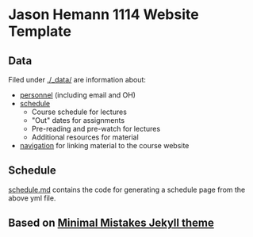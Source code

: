 # Jason Hemann 1114 Website Template

## Data

Filed under [./_data/](./_data) are information about:
- [personnel](./_data/personnel.yml) (including email and OH)
- [schedule](./_data/schedule.yml) 
  - Course schedule for lectures
  - "Out" dates for assignments
  - Pre-reading and pre-watch for lectures
  - Additional resources for material
- [navigation](./_data/navigation.yml) for linking material to the course website

## Schedule

[schedule.md](./schedule.md) contains the code for generating a schedule page from the above yml file.

## Based on [Minimal Mistakes Jekyll theme](https://mmistakes.github.io/minimal-mistakes/)


